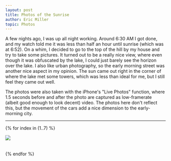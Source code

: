 ```yaml
---
layout: post
title: Photos of the Sunrise
author: Eric Miller
topic: Photos
---
```


A few nights ago, I was up all night working. Around 6:30 AM I got done, and my watch told me it was less
than half an hour until sunrise (which was at 6:52). On a whim, I decided to go to the top of the hill by my house and
try to take some pictures. It turned out to be a really nice view, where even though it was obfuscated by
the lake, I could just barely see the horizon over the lake. I also like urban photography, so the early
morning street was another nice aspect in my opinion. The sun came out right in the corner of where the 
lake met some towers, which was less than ideal for me, but I still feel they came out well.

The photos were also taken with the iPhone's "Live Photos" function, where 1.5 seconds before and after
the photo are captured as low-framerate (albeit good enough to look decent) video. The photos here don't
reflect this, but the movement of the cars add a nice dimension to the early-morning city.

<hr>

<p>
{% for index in (1..7) %}
<p>
<a href="/files/albums/sunrise/sunrise - {{index}}.jpg" target="_blank">
<img src="/files/albums/sunrise/sunrise - {{index}}low.jpg" class="img-rounded col-md-4" style="padding-bottom: 20px"/>
</a>
</p>
{% endfor %}
</p>